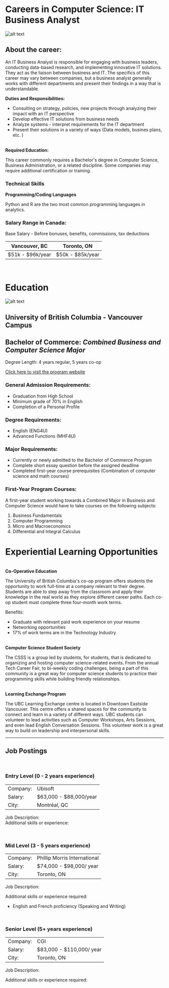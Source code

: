
# **Careers in Computer Science: IT Business Analyst**

![alt text](https://opengeekslab.com/wp-content/uploads/2020/03/Why-business-analyst-is-a-must-for-proper-app-development.png "Business Analyst")

## About the career: 

An IT Business Analyst is responsible for engaging with business leaders, conducting data-based research, and implementing innovative IT solutions. They act as the liaison between business and IT. The specifics of this career may vary between companies, but a business analyst generally works with different departments and present their findings in a way that is understandable. 


 **Duties and Responsibilities:**

* Consulting on strategy, policies, new projects through analyzing their impact with an IT perspective
* Develop effective IT solutions from business needs
* Analyze systems - interpret requirements for the IT department
* Present their solutions in a variety of ways (Data models, busines plans, etc. )

\
 **Required Education:**


This career commonly requires a Bachelor's degree in Computer Science, Business Administration, or a related discipline. Some companies may require additional certification or training. 


### Technical Skills

**Programming/Coding Languages**

Python and R are the two most common programming languages in analytics. 

### Salary Range  in Canada:
Base Salary - Before bonuses, benefits, commissions, tax deductions

| Vancouver, BC     | Toronto, ON      | 
| :---------------: | :---------------:| 
| $51k - $96k/year  | $50k - $85k/year | 

&nbsp;
# **Education**

![alt text](https://live.staticflickr.com/7309/11970021376_8b2fc42a45_4k.jpg "UBC Campus")

## **University of British Columbia - Vancouver Campus**
## Bachelor of Commerce:  *Combined Business and Computer Science Major*
Degree Length: 4 years regular, 5 years co-op

[Click here to visit the program website](https://mybcom.sauder.ubc.ca/courses-money-enrolment/program-requirements/combined-major-in%C2%A0business-and-computer-science)
### General Admission Requirements:

* Graduation from High School
* Minimum grade of 70% in English
* Completion of a Personal Profile

### Degree Requirements:
* English (ENG4U)
* Advanced Functions (MHF4U)
### Major Requirements:
* Currently or newly admitted to the Bachelor of Commerce Program
* Complete short essay question before the assigned deadline
* Completed first-year course prerequisites (Combination of computer science and math courses)

### First-Year Program Courses:
A first-year student working towards a Combined Major in Business and Computer Science would have to take courses on the following subjects:
1. Business Fundamentals
2. Computer Programming
3. Micro and Macroeconomics
4. Differential and Integral Calculus


# **Experiential Learning Opportunities**
\
**Co-Operative Education**

The University of British Columbia's co-op program offers students the opportunity to work full-time at a company relevant to their degree. Students are able to step away from the classroom and apply their knowledge in the real world as they explore different career paths. Each co-op student must complete three four-month work terms.  

Benefits:  
* Graduate with relevant paid work experience on your resume
* Networking opportunities
* 17% of work terms are in the Technology Industry

\
**Computer Science Student Society**

The CSSS is a group led by students, for students, that is dedicated to organizing and hosting computer science-related events. From the annual Tech Career Fair, to bi-weekly coding challenges, being a part of this community is a great way for computer science students to practice their programming skills while building friendly relationships. 
 

\
**Learning Exchange Program**

The UBC Learning Exchange centre is located in Downtown Eastside Vancouver. This centre offers a shared spaces for the community to connect and learn in a variety of different ways. UBC students can volunteer to lead activities such as Computer Workshops, Arts Sessions, and even lead English Conversation Sessions. This volunteer work is a great way to build on leadership and interpersonal skills. 

---

## **Job Postings**
&nbsp;

### **Entry Level (0 - 2 years experience)**

|                 |                         |
| :-------------- | :-----------------------| 
| Company:        |          Ubisoft        |
| Salary:         | $63,000 - $88,000/year  |
| City:           |      Montréal, QC       |

Job Description:                 
Additional skills or experience: 

&nbsp;

### **Mid Level (3 - 5 years experience)**
|                  |                               |
| :--------------- | :---------------------------- | 
| Company:         |  Phillip Morris International |
| Salary:          |  $74,000 - $98,000/ year      |
| City:            |  Toronto, ON                  |

Job Description:

Additional skills or experience required:
* English and French proficiency (Speaking and Writing)

&nbsp;
### **Senior Level (5+ years experience)**
|                   |                          |
| :-----------------| :----------------------- | 
| Company:          |         CGI              |
| Salary:           | $83,000 - $110,000/ year |
| City:             |        Toronto, ON       |

Job Description:

Additional skills or experience required: